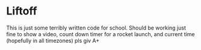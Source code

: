# Liftoff
This is just some terribly written code for school.
Should be working just fine to show a video, count down timer for a rocket launch, and current time (hopefully in all timezones)
pls giv A+
